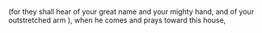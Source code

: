 (for they shall hear of your great name and your mighty hand, and of your outstretched arm ), when he comes and prays toward this house,
